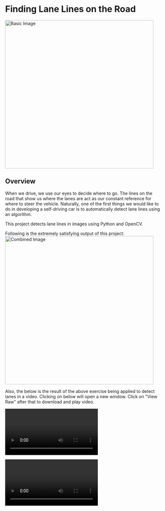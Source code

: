 # **Finding Lane Lines on the Road** 
<img src="/test_images/solidWhiteCurve.jpg" width="480" alt="Basic Image" />

Overview
---

When we drive, we use our eyes to decide where to go.  The lines on the road that show us where the lanes are act as our constant reference for where to steer the vehicle.  Naturally, one of the first things we would like to do in developing a self-driving car is to automatically detect lane lines using an algorithm.

This project detects lane lines in images using Python and OpenCV.

Following is the extremely satisfying output of this project:
<img src="/test_images_output/solidWhiteCurve_WithLanes" width="480" alt="Combined Image" />

Also, the below is the result of the above exercise being applied to detect lanes in a video. Clicking on below will open a new window. Click on "View Raw" after that
to download and play video.

![Straight Lanes](./test_videos_output/solidYellowLeft.mp4)

![Curved Lanes](./test_videos_output/challenge.mp4)



